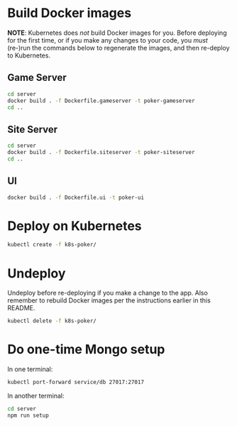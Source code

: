 # Build Docker images

**NOTE**: Kubernetes does *not* build Docker images for you. Before deploying for the first time, or if you make any changes to your code, you *must* (re-)run the commands below to regenerate the images, and then re-deploy to Kubernetes.

## Game Server
```bash
cd server
docker build . -f Dockerfile.gameserver -t poker-gameserver
cd ..
```

## Site Server
```bash
cd server
docker build . -f Dockerfile.siteserver -t poker-siteserver
cd ..
```

## UI
```bash
docker build . -f Dockerfile.ui -t poker-ui
```

# Deploy on Kubernetes

```bash
kubectl create -f k8s-poker/
```

# Undeploy

Undeploy before re-deploying if you make a change to the app. Also remember to rebuild Docker images per the instructions earlier in this README.

```bash
kubectl delete -f k8s-poker/
```

# Do one-time Mongo setup

In one terminal:

```bash
kubectl port-forward service/db 27017:27017
```

In another terminal:

```bash
cd server
npm run setup
```


